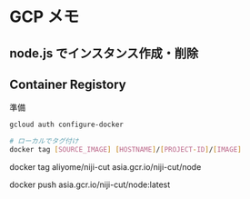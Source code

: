 # GCP メモ

## node.js でインスタンス作成・削除

## Container Registory

準備

```sh
gcloud auth configure-docker
```

```sh
# ローカルでタグ付け
docker tag [SOURCE_IMAGE] [HOSTNAME]/[PROJECT-ID]/[IMAGE]
```

docker tag aliyome/niji-cut asia.gcr.io/niji-cut/node

docker push asia.gcr.io/niji-cut/node:latest
